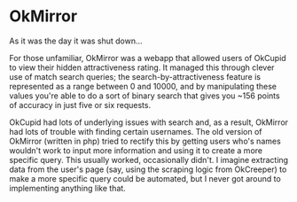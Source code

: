 # OkMirror

As it was the day it was shut down...

For those unfamiliar, OkMirror was a webapp that allowed users of OkCupid to view their hidden attractiveness rating. It managed this through clever use of match search queries; the search-by-attractiveness feature is represented as a range between 0 and 10000, and by manipulating these values you're able to do a sort of binary search that gives you ~156 points of accuracy in just five or six requests.

OkCupid had lots of underlying issues with search and, as a result, OkMirror had lots of trouble with finding certain usernames. The old version of OkMirror (written in php) tried to rectify this by getting users who's names wouldn't work to input more information and using it to create a more specific query. This usually worked, occasionally didn't. I imagine extracting data from the user's page (say, using the scraping logic from OkCreeper) to make a more specific query could be automated, but I never got around to implementing anything like that.